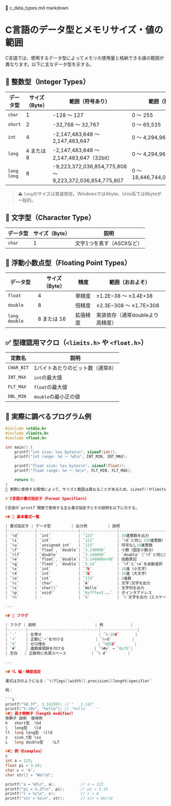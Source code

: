 📄 c_data_types.md
markdown
# C言語のデータ型とメモリサイズ・値の範囲

C言語では、使用するデータ型によってメモリの使用量と格納できる値の範囲が異なります。以下に主なデータ型を示する。

## 🔢 整数型（Integer Types）

| データ型        | サイズ（Byte） | 範囲（符号あり）                           | 範囲（符号なし）                         |
|----------------|------------------|---------------------------------------------|-------------------------------------------|
| `char`         | 1                | -128 ～ 127                                 | 0 ～ 255                                  |
| `short`        | 2                | -32,768 ～ 32,767                           | 0 ～ 65,535                               |
| `int`          | 4                | -2,147,483,648 ～ 2,147,483,647             | 0 ～ 4,294,967,295                        |
| `long`         | 4 または 8       | -2,147,483,648 ～ 2,147,483,647（32bit）   | 0 ～ 4,294,967,295（32bit）              |
| `long long`    | 8                | -9,223,372,036,854,775,808 ～ 9,223,372,036,854,775,807 | 0 ～ 18,446,744,073,709,551,615 |

> ⚠️ `long`のサイズは実装依存。Windowsでは4byte、Unix系では8byteが一般的。

## 🔣 文字型（Character Type）

| データ型    | サイズ（Byte） | 説明                        |
|------------|------------------|-----------------------------|
| `char`     | 1                | 文字1つを表す（ASCIIなど） |

## 🔬 浮動小数点型（Floating Point Types）

| データ型      | サイズ（Byte） | 精度     | 範囲（おおよそ）                       |
|--------------|------------------|----------|----------------------------------------|
| `float`      | 4                | 単精度   | ±1.2E−38 ～ ±3.4E+38                   |
| `double`     | 8                | 倍精度   | ±2.3E−308 ～ ±1.7E+308                |
| `long double`| 8 または 16      | 拡張精度 | 実装依存（通常doubleより高精度）       |

## ✅ 型確認用マクロ（`<limits.h>` や `<float.h>`）

| 定数名          | 説明                     |
|----------------|--------------------------|
| `CHAR_BIT`     | 1バイトあたりのビット数（通常8） |
| `INT_MAX`      | `int`の最大値            |
| `FLT_MAX`      | `float`の最大値          |
| `DBL_MIN`      | `double`の最小正の値     |

## 🧪 実際に調べるプログラム例

```c
#include <stdio.h>
#include <limits.h>
#include <float.h>

int main() {
    printf("int size: %zu bytes\n", sizeof(int));
    printf("int range: %d ～ %d\n", INT_MIN, INT_MAX);

    printf("float size: %zu bytes\n", sizeof(float));
    printf("float range: %e ～ %e\n", FLT_MIN, FLT_MAX);

    return 0;
}
📌 実際に使用する環境によって、サイズと範囲は異なることがあるため、sizeof()やlimits.h、float.hの定数を用いて動的に確認

# C言語の書式指定子（Format Specifiers）

C言語の`printf`関数で使用する主な書式指定子とその説明を以下に示する。

## 📌 基本書式一覧

| 書式指定子 | データ型         | 出力例         | 説明                        |
|------------|------------------|----------------|-----------------------------|
| `%d`       | `int`            | `123`          | 10進整数を出力             |
| `%i`       | `int`            | `123`          | `%d`と同じ（10進整数）     |
| `%u`       | `unsigned int`   | `123`          | 符号なし10進整数           |
| `%f`       | `float`, `double`| `3.140000`     | 小数（固定小数点）         |
| `%lf`      | `double`         | `3.140000`     | `double`（`%f`と同じ）     |
| `%e`       | `float`, `double`| `3.140000e+00` | 指数表記                   |
| `%g`       | `float`, `double`| `3.14`         | `%f`と`%e`を自動選択        |
| `%x`       | `int`            | `7b`           | 16進（小文字）             |
| `%X`       | `int`            | `7B`           | 16進（大文字）             |
| `%o`       | `int`            | `173`          | 8進数                      |
| `%c`       | `char`           | `A`            | 文字1文字を出力            |
| `%s`       | `char[]`         | `Hello`        | 文字列を出力               |
| `%p`       | `void*`          | `0x7ffee3...`  | ポインタアドレス           |
| `%%`       | -                | `%`            | `%`文字を出力（エスケープ）|

---

## 🎯 フラグ

| フラグ | 説明                          | 例            |
|--------|-------------------------------|----------------|
| `-`    | 左寄せ                         | `%-10d`       |
| `+`    | 正数に`+`を付ける              | `%+d`         |
| `0`    | ゼロ埋め                       | `%05d`        |
| `#`    | 進数接頭辞を付ける             | `%#x` → `0x7b`|
| 空白   | 正数時に先頭スペース           | `% d`         |

---

## 🔍 幅・精度指定

書式は次のようになる：`%[flags][width][.precision][length]specifier`

例：

```c
printf("%8.3f", 3.14159); // "   3.142"
printf("%-10s", "hello"); // "hello     "
##🔎 長さ修飾子（length modifier）
修飾子	説明	使用例
h	short型	%hd
l	long型	%ld
ll	long long型	%lld
z	size_t型	%zu
L	long double型	%Lf

##🧪 例（Examples）
c
int a = 123;
float pi = 3.14;
char c = 'A';
char str[] = "World";

printf("a = %d\n", a);           // a = 123
printf("pi = %.2f\n", pi);       // pi = 3.14
printf("c = %c\n", c);           // c = A
printf("str = %s\n", str);       // str = World

